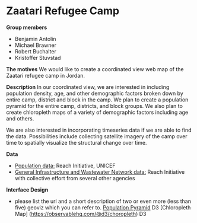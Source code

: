 # Zaatari Refugee Camp

**Group members**
- Benjamin Antolin
- Michael Brawner
- Robert Buchalter
- Kristoffer Stuvstad

**The motives**
We would like to create a coordinated view web map of the Zaatari refugee camp in Jordan. 

**Description**
In our coordinated view, we are interested in including population density, age, and other demographic factors broken down by entire camp, district and block in the camp. We plan to create a population pyramid for the entire camp, districts, and block groups. We also plan to create chloropleth maps of a variety of demographic factors including age and others.  

We are also interested in incorporating timeseries data if we are able to find the data. Possibilities include collecting satellite imagery of the camp over time to spatially visualize the structural change over time.

**Data**
  - [Population data:](https://data.humdata.org/organization/reach-initiative?groups=jor&q=&ext_page_size=25) Reach Initiative, UNICEF
  - [General Infrastructure and Wastewater Network data:](https://github.com/impact-initiatives/reach-jor-zaatari-data) Reach Initiative with collective effort from several other agencies

**Interface Design** 
- please list the url and a short description of two or even more (less than five) geoviz which you can refer to.
[Population Pyramid](https://bl.ocks.org/mbostock/4062085) D3
[Chloropleth Map] (https://observablehq.com/@d3/choropleth) D3

